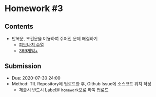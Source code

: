 # Homework #3

## Contents

- 반복문, 조건문을 이용하여 주어진 문제 해결하기
  - [피보나치 수열](src/Fibonacci.java)
  - [369게임+](src/ThreeSixNineAdvanced.java)

## Submission

- Due: 2020-07-30 24:00
- Method: TIL Repository에 업로드한 후, Github Issue에 소스코드 위치 작성
  - 제출시 반드시 Label을 `homework`으로 하여 업로드
